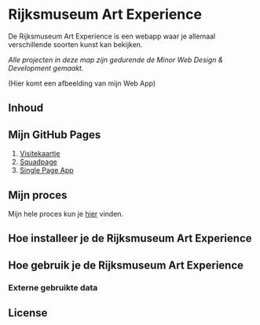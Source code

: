 # Rijksmuseum Art Experience

De Rijksmuseum Art Experience is een webapp waar je allemaal verschillende soorten kunst kan bekijken.

_Alle projecten in deze map zijn gedurende de Minor Web Design & Development gemaakt._

(Hier komt een afbeelding van mijn Web App)

## Inhoud

## Mijn GitHub Pages

1. [Visitekaartje](https://inevdhoven.github.io/web-app-from-scratch-2223/visitekaartje/)
2. [Squadpage](https://inevdhoven.github.io/web-app-from-scratch-2223/team/)
3. [Single Page App](https://inevdhoven.github.io/web-app-from-scratch-2223/spa/)

## Mijn proces

Mijn hele proces kun je [hier](https://smooth-freeze-4ae.notion.site/Web-App-From-Scratch-a8473f4f91ad45a18fd38bfde067b336) vinden.

## Hoe installeer je de Rijksmuseum Art Experience

## Hoe gebruik je de Rijksmuseum Art Experience

### Externe gebruikte data

## License

<!-- Add a link to your live demo in Github Pages 🌐-->

<!-- ☝️ replace this description with a description of your own work -->

<!-- replace the code in the /docs folder with your own, so you can showcase your work with GitHub Pages 🌍 -->

<!-- Add a nice poster image here at the end of the week, showing off your shiny frontend 📸 -->

<!-- Maybe a table of contents here? 📚 -->

<!-- How about a section that describes how to install this project? 🤓 -->

<!-- ...but how does one use this project? What are its features 🤔 -->

<!-- What external data source is featured in your project and what are its properties 🌠 -->

<!-- Maybe a checklist of done stuff and stuff still on your wishlist? ✅ -->

<!-- How about a license here? 📜 (or is it a licence?) 🤷 -->
